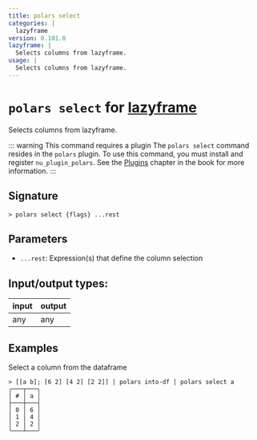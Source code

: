 ```yaml
---
title: polars select
categories: |
  lazyframe
version: 0.101.0
lazyframe: |
  Selects columns from lazyframe.
usage: |
  Selects columns from lazyframe.
---
```

<!-- This file is automatically generated. Please edit the command in https://github.com/nushell/nushell instead. -->

# `polars select` for [lazyframe](/commands/categories/lazyframe.md)

<div class='command-title'>Selects columns from lazyframe.</div>

::: warning This command requires a plugin
The `polars select` command resides in the `polars` plugin.
To use this command, you must install and register `nu_plugin_polars`.
See the [Plugins](/book/plugins.html) chapter in the book for more information.
:::


## Signature

```> polars select {flags} ...rest```

## Parameters

 -  `...rest`: Expression(s) that define the column selection


## Input/output types:

| input | output |
| ----- | ------ |
| any   | any    |

## Examples

Select a column from the dataframe
```nu
> [[a b]; [6 2] [4 2] [2 2]] | polars into-df | polars select a
╭───┬───╮
│ # │ a │
├───┼───┤
│ 0 │ 6 │
│ 1 │ 4 │
│ 2 │ 2 │
╰───┴───╯

```
